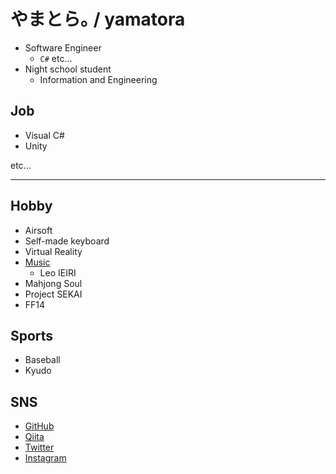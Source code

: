 # やまとら｡ / yamatora

- Software Engineer
  - `C#` etc...
- Night school student
  - Information and Engineering

## Job

- Visual C#
- Unity

etc...

---

## Hobby

- Airsoft
- Self-made keyboard
- Virtual Reality
- [Music](https://www.ymtr.jp/hobby#live)
  - Leo IEIRI
- Mahjong Soul
- Project SEKAI
- FF14

## Sports

- Baseball
- Kyudo

## SNS

- [GitHub](https://github.com/yamatora)
- [Qiita](https://qiita.com/yamatora)
- [Twitter](https://twitter.com/_yamatora)
- [Instagram](https://instagram.com/_yamatora_)
